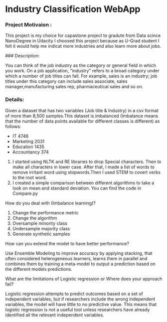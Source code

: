 # Industry Classification WebApp


### Project Motivaion :
<p>
This project is my choice for capastone project to gradute from Data scince NanoDegree in Udacity I choosed this project because as U-Grad student I felt it would help me indicat more industries and also learn more about jobs.
</p>   
### Description:
<p>
You can think of the job industry as the category or general field in which you work. On a job application, "industry" refers to a broad category under which a number of job titles can fall. For example, sales is an industry; job titles under this category can include sales associate, sales manager,manufacturing sales rep, pharmaceutical sales and so on.
</p>

### Details:

Given a dataset that has two variables (Job title & Industry) in a csv format of more than 8,500 samples.This dataset is imbalanced (Imbalance means that the number of data points available for different classes is different) as follows:

- IT 4746
- Marketing 2031
- Education 1435
- Accountancy 374

1) I started using NLTK and RE libraries to drop Special characters. Then to make all characters in lower case. After that, I made a list of words to remove irritant word using stopwords.Then I used STEM to covert verbs to the root word.
2) I created a simple comparison between different algorithms to take a look on mean and standard deviation. You can find the code in   Compare.py

How do you deal with (Imbalance learning)?

1. Change the performance metric
2. Change the algorithm
3. Oversample minority class
4. Undersample majority class
5. Generate synthetic samples

How can you extend the model to have better performance?

Use Ensemble Modeling to improve accuracy by applying stacking, that often considered heterogeneous learners, learns them in parallel and combines them by training a meta-model to output a prediction based on the different models predictions.

What are the limitations of Logistic regression or Where does your approach fail?

Logistic regression attempts to predict outcomes based on a set of independent variables, but if researchers include the wrong independent variables, the model will have little to no predictive value. This means that logistic regression is not a useful tool unless researchers have already identified all the relevant independent variables.
